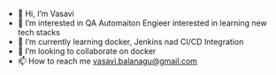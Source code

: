 - 👋 Hi, I’m Vasavi
- 👀 I’m interested in QA Automaiton Engieer interested in learning new tech stacks
- 🌱 I’m currently learning docker, Jenkins nad CI/CD Integration
- 💞️ I’m looking to collaborate on docker
- 📫 How to reach me vasavi.balanagu@gmail.com

<!---
vbalanagu/vbalanagu is a ✨ special ✨ repository because its `README.md` (this file) appears on your GitHub profile.
You can click the Preview link to take a look at your changes.
--->
